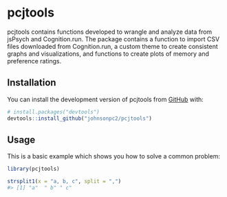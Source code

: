 
<!-- README.md is generated from README.Rmd. Please edit that file -->

# pcjtools

<!-- badges: start -->
<!-- badges: end -->

pcjtools contains functions developed to wrangle and analyze data from
jsPsych and Cognition.run. The package contains a function to import CSV
files downloaded from Cognition.run, a custom theme to create consistent
graphs and visualizations, and functions to create plots of memory and
preference ratings.

## Installation

You can install the development version of pcjtools from
[GitHub](https://github.com/) with:

``` r
# install.packages("devtools")
devtools::install_github("johnsonpc2/pcjtools")
```

## Usage

This is a basic example which shows you how to solve a common problem:

``` r
library(pcjtools)

strsplit1(x = "a, b, c", split = ",")
#> [1] "a"  " b" " c"
```
